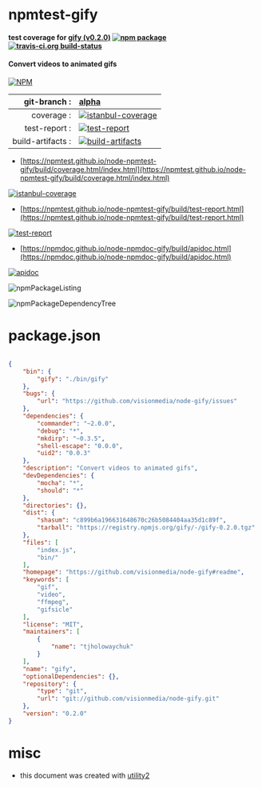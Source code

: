 # npmtest-gify

#### test coverage for  [gify (v0.2.0)](https://github.com/visionmedia/node-gify#readme)  [![npm package](https://img.shields.io/npm/v/npmtest-gify.svg?style=flat-square)](https://www.npmjs.org/package/npmtest-gify) [![travis-ci.org build-status](https://api.travis-ci.org/npmtest/node-npmtest-gify.svg)](https://travis-ci.org/npmtest/node-npmtest-gify)

#### Convert videos to animated gifs

[![NPM](https://nodei.co/npm/gify.png?downloads=true&downloadRank=true&stars=true)](https://www.npmjs.com/package/gify)

| git-branch : | [alpha](https://github.com/npmtest/node-npmtest-gify/tree/alpha)|
|--:|:--|
| coverage : | [![istanbul-coverage](https://npmtest.github.io/node-npmtest-gify/build/coverage.badge.svg)](https://npmtest.github.io/node-npmtest-gify/build/coverage.html/index.html)|
| test-report : | [![test-report](https://npmtest.github.io/node-npmtest-gify/build/test-report.badge.svg)](https://npmtest.github.io/node-npmtest-gify/build/test-report.html)|
| build-artifacts : | [![build-artifacts](https://npmtest.github.io/node-npmtest-gify/glyphicons_144_folder_open.png)](https://github.com/npmtest/node-npmtest-gify/tree/gh-pages/build)|

- [https://npmtest.github.io/node-npmtest-gify/build/coverage.html/index.html](https://npmtest.github.io/node-npmtest-gify/build/coverage.html/index.html)

[![istanbul-coverage](https://npmtest.github.io/node-npmtest-gify/build/screenCapture.buildCi.browser.%252Ftmp%252Fbuild%252Fcoverage.lib.html.png)](https://npmtest.github.io/node-npmtest-gify/build/coverage.html/index.html)

- [https://npmtest.github.io/node-npmtest-gify/build/test-report.html](https://npmtest.github.io/node-npmtest-gify/build/test-report.html)

[![test-report](https://npmtest.github.io/node-npmtest-gify/build/screenCapture.buildCi.browser.%252Ftmp%252Fbuild%252Ftest-report.html.png)](https://npmtest.github.io/node-npmtest-gify/build/test-report.html)

- [https://npmdoc.github.io/node-npmdoc-gify/build/apidoc.html](https://npmdoc.github.io/node-npmdoc-gify/build/apidoc.html)

[![apidoc](https://npmdoc.github.io/node-npmdoc-gify/build/screenCapture.buildCi.browser.%252Ftmp%252Fbuild%252Fapidoc.html.png)](https://npmdoc.github.io/node-npmdoc-gify/build/apidoc.html)

![npmPackageListing](https://npmtest.github.io/node-npmtest-gify/build/screenCapture.npmPackageListing.svg)

![npmPackageDependencyTree](https://npmtest.github.io/node-npmtest-gify/build/screenCapture.npmPackageDependencyTree.svg)



# package.json

```json

{
    "bin": {
        "gify": "./bin/gify"
    },
    "bugs": {
        "url": "https://github.com/visionmedia/node-gify/issues"
    },
    "dependencies": {
        "commander": "~2.0.0",
        "debug": "*",
        "mkdirp": "~0.3.5",
        "shell-escape": "0.0.0",
        "uid2": "0.0.3"
    },
    "description": "Convert videos to animated gifs",
    "devDependencies": {
        "mocha": "*",
        "should": "*"
    },
    "directories": {},
    "dist": {
        "shasum": "c899b6a196631648670c26b5084404aa35d1c89f",
        "tarball": "https://registry.npmjs.org/gify/-/gify-0.2.0.tgz"
    },
    "files": [
        "index.js",
        "bin/"
    ],
    "homepage": "https://github.com/visionmedia/node-gify#readme",
    "keywords": [
        "gif",
        "video",
        "ffmpeg",
        "gifsicle"
    ],
    "license": "MIT",
    "maintainers": [
        {
            "name": "tjholowaychuk"
        }
    ],
    "name": "gify",
    "optionalDependencies": {},
    "repository": {
        "type": "git",
        "url": "git://github.com/visionmedia/node-gify.git"
    },
    "version": "0.2.0"
}
```



# misc
- this document was created with [utility2](https://github.com/kaizhu256/node-utility2)
